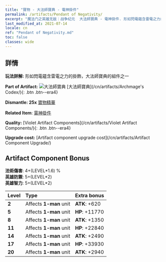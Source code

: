 ```yaml
---
title: "寶物 - 大法師寶典 - 電神掛件"
permalink: /artifacts/Pendant of Negativity/
excerpt: "魔法门之英雄无敌：战争纪元  大法師寶典 - 電神掛件. 形如閃電蘊含雷電之力的掛飾，大法師寶典的組件之一"
last_modified_at: 2021-07-14
locale: cn
ref: "Pendant of Negativity.md"
toc: false
classes: wide
---
```




## 詳情

 **玩法詳解:** 形如閃電蘊含雷電之力的掛飾，大法師寶典的組件之一

 **Part of Artifact:** ![大法師寶典](/images/t/icon_artifact_34.png) [大法師寶典](/cn/artifacts/Archmage's Codex/){: .btn .btn--era4}

 **Dismantle: 25x** [寶物精華](/cn/Items/con_905/)

 **Related Item**: [電神掛件](/cn/Items/art_136/)

 **Quality:** [Violet Artifact Components](/cn/artifacts/Violet Artifact Components/){: .btn .btn--era4}

 **Upgrade cost:** [Artifact component upgrade cost](/cn/artifacts/Artifact Component Upgrade/)

## Artifact Component Bonus

  **法術傷害**: 4+(LEVEL\*1.6) %<br/>**英雄防禦**: 5+(LEVEL\*2)<br/>**英雄智力**: 5+(LEVEL\*2)

  |  Level  | Type |    Extra bonus  | 
  |:--------|:-----|:----------------| 
  | **2** | Affects **1-man** unit | **ATK**: +620 | 
  | **5** | Affects **1-man** unit | **HP**: +11770 | 
  | **8** | Affects **1-man** unit | **ATK**: +1350 | 
  | **11** | Affects **1-man** unit | **HP**: +22840 | 
  | **14** | Affects **1-man** unit | **ATK**: +2490 | 
  | **17** | Affects **1-man** unit | **HP**: +33930 | 
  | **20** | Affects **1-man** unit | **ATK**: +2940 | 
